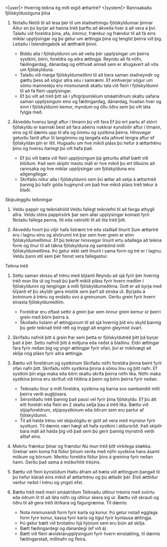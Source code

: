 <|user|>
Hvernig teikna ég mitt eigið ættartré?
<|system|>
Rannsakaðu fjölskyldusöguna þína

1. Notaðu Netið til að lesa þér til um staðsetningu fjölskyldunnar þinnar
Áður en þú byrjar að hanna tréð þarftu að ákveða hver á að vera á því. Talaðu við foreldra þína, afa, ömmur, frænkur og frændur til að fá eins miklar upplýsingar og þú getur um ættingja þína og tenglst þeirra við þig. Leitaðu í Íslendingabók að ættfræði þinni.
    - Biddu alla í fjölskyldunni um að veita þér upplýsingar um þeirra systkini, börn, foreldra og aðra ættingja. Reyndu að fá nöfn, fæðingardag, dánardag og eitthvað annað sem er áhugavert að vita um fjölskylduna.
    - Talaðu við marga fjölskyldumeðlimi til að bera saman staðreyndir og gættu þess að sögur allra séu í samræmi. Ef einhverjar sögur um sömu manneskju eru mismunandi skaltu tala við fleiri í fjölskyldunni til að fá fleiri upplýsingar.
    - Ef þú vilt að tréð þitt sé í yfirgripsmiklum smáatriðnum skaltu safana saman upplýsingum eins og fæðingardag, dánardag, hvaðan hver og einn í fjölskyldunni kemur, myndum og öllu öðru sem þú vilt láta fylgja með.

2. Ákveddu hversu langt aftur í tímann þú vilt fara
Ef þú ert partu af stórri fjölskyldu er kannski best að fara aðeins nokkrar kynslóðir aftur í tímann, eins og til dæmis upp til afa og ömmu og systkina þeirra. Hinsvegar geturðu farið aftur til langömmu og langafa eða jafnvel lengra aftur ef fjölskyldan þín er lítil. Hugsaðu um hve mikið pláss þú hefur á ættartrénu þínu og hversu ítarlegt þú vilt hafa það.
    - Ef þú vilt bæta við fleiri upplýsingum þá geturðu alltaf bætt við blöðum. Það sem skiptir mestu máli er hve mikið þú ert tilbúinn að rannsaka og hve miklar upplýsingar um fjölskylduna eru aðgengilegar.
    - Skrifaðu niður alla í fjölskyldunni sem þú ætlar að setja á ættartréð þannig þú hafir góða hugmynd um það hve mikið pláss tréð tekur á blaði.

Skipuleggðu teikningar

1. Veldu pappír og teikniáhöld
Veldu fallegt teikniefni til að fanga athygli allra. Veldu stóra pappírsörk þar sem allar upplýsingar komast fyrir. Notaðu fallega penna, liti eða vatnsliti til að lita tréð þitt.

2. Ákveddu hvort þú viljir hafa listrænt tré eða staðlað línurit
Sum ættartré eru í laginu eins og alvörunni tré þar sem hver grein er einn fjölskyldumeðlimur. Ef þú teiknar hinsvegar línurit ertu aðallega að teikna form og línur til að tákna fjölskylduna og sambönd milli fjölskyldumeðlima. Þú getur ekki sett línurit í sama form og tré er í laginu. Veldu þann stíl sem þér finnst vera fallegastur.

Teikna tréð

1. Settu saman skissu af trénu með blýanti
Reyndu að sjá fyrir þér hvernig tréð mun líta út og hvað þú þarft mikið pláss fyrir hvern meðlim í fjölskyldunni og tengingar á milli fjölskyldumeðlima. Gott er að byrja með blýanti ef þú skyldir gera mistök sem þarf að stroka út. Byrjaðu á botninum á trénu og endaðu svo á greinunum. Gerðu grein fyrir hvern einasta fjölskyldumeðlim.
    - Foreldrar eru oftast settir á grein þar sem önnur grein kemur úr þeirri grein með börn þeirra á. 
    - Skoðaðu listann af ætingjunum til að sjá hvernig þið eru skyld þannig þú getir teiknað tréð rétt og tryggt að enginn gleymist óvart.

2. Skrifaðu nafnið þitt á grein
Þar sem þetta er fjölskyldutréð þitt þá byrjar það á þér. Settu nafnið þitt á miðjuna eða neðst á blaðinu. Eldri ættingar fara fyrir neðan þig og yngri ættingjar fyrir ofan, því er mikilvægt að skilja nóg pláss fyrir aðra ættingja.

3. Bættu við foreldrum og systkinum
Skrifaðu nöfn foreldra þinna beint fyrir ofan nafn þitt. Skrifaðu nöfn systkina þinna á sömu línu og þitt nafn. Ef systkini þín eiga maka eða börn skaltu skrifa þeirra nöfn líka. Nöfn maka systkina þinna eru skrifuð við hliðina á þeim og börn þeirra fyrir neðan.
    - Teiknaðu línur á milli foreldra, systkina og barna svo sambandið milli þeirra verði augljósara.
    - Sérsníðaðu tréð þannig það passi vel fyrir þína fjölskyldu. Ef þú átt eitt foreldri eða fleiri en 2 skaltu setja þau á tréð líka. Bættu við stjúpforeldrum, stjúpsystkinum eða öðrum sem eru partur af fjölskyldunni.
    - Til að halda trénu vel skipulögðu er gott að vera með mynstur fyrir systkyni. Til dæmis væri hægt að hafa systkini í aldursröð. Það skiptir bara máli að halda þig við það sem þú gerir þannig mynstrið verði alltaf eins.

4. Mekrtu frænkur þínar og frændur
Nú mun tréð þitt virkilega stækka. Greinar sem koma frá föður þínum verða með nöfn systkina hans ásamt mökum og börnum. Merktu foreldra föður þíns á greinina fyrir neðan hann. Gerðu það sama á móðurhlið trésins.

5. Bættu við fleiri kynslóðum
Haltu áfram að bæta við ættingjum þangað til þú hefur klárað eins mikið af ættartrénu og þú ætlaðir þér. Elsti ættliður verður neðst í trénu og yngsti efst.

6. Bættu tréð með meiri smáatriðum
Teiknaðu útlínur trésins með svörtu eða öðrum lit til að láta nöfn og útlínur skera sig úr. Bættu við skrauti og öðru til að gera tréð litríkara og fagurgrænna. Til dæmis:
    - Nota mismunandi form fyrir karla og konur. Þú getur notað egglaga form fyrir konur, kassa fyrir karla og tígul fyrir kynlausa ættingja.
    - Þú getur bætt við brotalínu hjá hjónum sem eru búin að skilja.
    - Bætt fæðingardegi og dánardegi (ef við á).
    - Bætt við fleiri æviskrárupplýsingum fyrir hvern einstakling, til dæmis fæðingarstað, millinafn og fleira.
